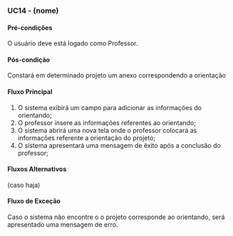### UC14 - (nome)

#### Pré-condições
O usuário deve está logado como Professor.

#### Pós-condição
Constará em determinado projeto um anexo correspondendo a orientação

#### Fluxo Principal
1. O sistema exibirá um campo para adicionar as informações do orientando;
2. O professor insere as informações referentes ao orientando;
3. O sistema abrirá uma nova tela onde o professor colocará as informações referente a orientação do projeto;
4. O sistema apresentará uma mensagem de êxito após a conclusão do professor;

#### Fluxos Alternativos
(caso haja)

#### Fluxo de Exceção
Caso o sistema não encontre o o projeto corresponde ao orientando, será apresentado uma mensagem de erro.

